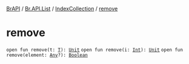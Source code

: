 [BrAPI](../../index.md) / [Br.API.List](../index.md) / [IndexCollection](index.md) / [remove](./remove.md)

# remove

`open fun remove(t: `[`T`](index.md#T)`): `[`Unit`](https://kotlinlang.org/api/latest/jvm/stdlib/kotlin/-unit/index.html)
`open fun remove(i: `[`Int`](https://kotlinlang.org/api/latest/jvm/stdlib/kotlin/-int/index.html)`): `[`Unit`](https://kotlinlang.org/api/latest/jvm/stdlib/kotlin/-unit/index.html)
`open fun remove(element: `[`Any`](https://kotlinlang.org/api/latest/jvm/stdlib/kotlin/-any/index.html)`?): `[`Boolean`](https://kotlinlang.org/api/latest/jvm/stdlib/kotlin/-boolean/index.html)